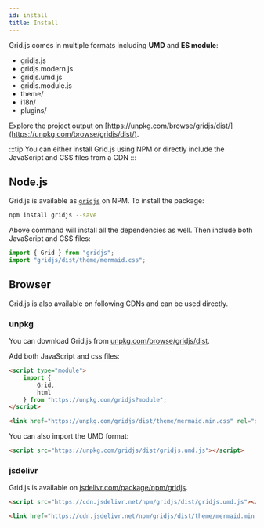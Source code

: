 ```yaml
---
id: install
title: Install
---
```


Grid.js comes in multiple formats including **UMD** and **ES module**:

 - gridjs.js
 - gridjs.modern.js
 - gridjs.umd.js
 - gridjs.module.js
 - theme/
 - i18n/
 - plugins/

Explore the project output on [https://unpkg.com/browse/gridjs/dist/](https://unpkg.com/browse/gridjs/dist/).

:::tip
You can either install Grid.js using NPM or directly include the JavaScript and CSS files from a CDN
:::

## Node.js

Grid.js is available as [`gridjs`](https://www.npmjs.com/package/gridjs) on NPM. To install the package:

```bash
npm install gridjs --save
```

Above command will install all the dependencies as well. Then include both JavaScript and CSS files:

```js
import { Grid } from "gridjs";
import "gridjs/dist/theme/mermaid.css";
```

## Browser

Grid.js is also available on following CDNs and can be used directly.

### unpkg

You can download Grid.js from [unpkg.com/browse/gridjs/dist](https://unpkg.com/browse/gridjs/dist/).

Add both JavaScript and css files:

```html
<script type="module">
    import {
        Grid,
        html
    } from "https://unpkg.com/gridjs?module";
</script>
```

```html title="theme/mermaid.min.css"
<link href="https://unpkg.com/gridjs/dist/theme/mermaid.min.css" rel="stylesheet" />
```

You can also import the UMD format:

```html title="gridjs.umd.js"
<script src="https://unpkg.com/gridjs/dist/gridjs.umd.js"></script>
```

### jsdelivr

Grid.js is available on [jsdelivr.com/package/npm/gridjs](https://www.jsdelivr.com/package/npm/gridjs).

```html title="gridjs.umd.js"
<script src="https://cdn.jsdelivr.net/npm/gridjs/dist/gridjs.umd.js"></script>
```

```html title="theme/mermaid.min.css"
<link href="https://cdn.jsdelivr.net/npm/gridjs/dist/theme/mermaid.min.css" rel="stylesheet" />
```
